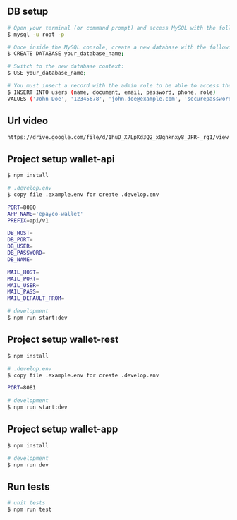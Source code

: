 ## DB setup

```bash
# Open your terminal (or command prompt) and access MySQL with the following command
$ mysql -u root -p

# Once inside the MySQL console, create a new database with the following command:
$ CREATE DATABASE your_database_name;

# Switch to the new database context:
$ USE your_database_name;

# You must insert a record with the admin role to be able to access the administrator panel.
$ INSERT INTO users (name, document, email, password, phone, role)
VALUES ('John Doe', '12345678', 'john.doe@example.com', 'securepassword', '123-456-7890', 'admin');
```

## Url video

```bash
https://drive.google.com/file/d/1huD_X7LpKd3Q2_x0gnknxy8_JFR-_rg1/view
```

## Project setup wallet-api

```bash
$ npm install

# .develop.env
$ copy file .example.env for create .develop.env

PORT=8080
APP_NAME='epayco-wallet'
PREFIX=api/v1

DB_HOST=
DB_PORT=
DB_USER=
DB_PASSWORD=
DB_NAME=

MAIL_HOST=
MAIL_PORT=
MAIL_USER=
MAIL_PASS=
MAIL_DEFAULT_FROM=

# development
$ npm run start:dev
```

## Project setup wallet-rest

```bash
$ npm install

# .develop.env
$ copy file .example.env for create .develop.env

PORT=8081

# development
$ npm run start:dev
```

## Project setup wallet-app

```bash
$ npm install

# development
$ npm run dev
```

## Run tests

```bash
# unit tests
$ npm run test
```
